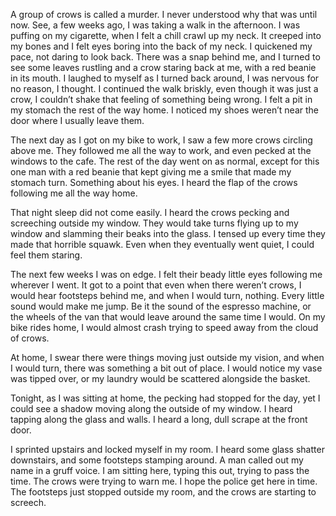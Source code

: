 A group of crows is called a murder. I never understood why that was until now. See, a few weeks ago, I was taking a walk in the afternoon. I was puffing on my cigarette, when I felt a chill crawl up my neck. It creeped into my bones and I felt eyes boring into the back of my neck. I quickened my pace, not daring to look back. There was a snap behind me, and I turned to see some leaves rustling and a crow staring back at me, with a red beanie in its mouth. I laughed to myself as I turned back around, I was nervous for no reason, I thought. I continued the walk briskly, even though it was just a crow, I couldn’t shake that feeling of something being wrong. I felt a pit in my stomach the rest of the way home. I noticed my shoes weren’t near the door where I usually leave them.  
	

The next day as I got on my bike to work, I saw a few more crows circling above me. They followed me all the way to work, and even pecked at the windows to the cafe. The rest of the day went on as normal, except for this one man with a red beanie that kept giving me a smile that made my stomach turn. Something about his eyes. I heard the flap of the crows following me all the way home.  
	

That night sleep did not come easily. I heard the crows pecking and screeching outside my window. They would take turns flying up to my window and slamming their beaks into the glass. I tensed up every time they made that horrible squawk. Even when they eventually went quiet, I could feel them staring.  


The next few weeks I was on edge. I felt their beady little eyes following me wherever I went. It got to a point that even when there weren’t crows, I would hear footsteps behind me, and when I would turn, nothing. Every little sound would make me jump. Be it the sound of the espresso machine, or the wheels of the van that would leave around the same time I would. On my bike rides home, I would almost crash trying to speed away from the cloud of crows.   
At home, I swear there were things moving just outside my vision, and when I would turn, there was something a bit out of place. I would notice my vase was tipped over, or my laundry would be scattered alongside the basket.  
Tonight, as I was sitting at home, the pecking had stopped for the day,  yet I could see a shadow moving along the outside of my window. I heard tapping along the glass and walls. I heard a long, dull scrape at the front door.  


I sprinted upstairs and locked myself in my room. I heard some glass shatter downstairs, and some footsteps stamping around. A man called out my name in a gruff voice. I am sitting here, typing this out, trying to pass the time. The crows were trying to warn me. I hope the police get here in time. The footsteps just stopped outside my room, and the crows are starting to screech.  
